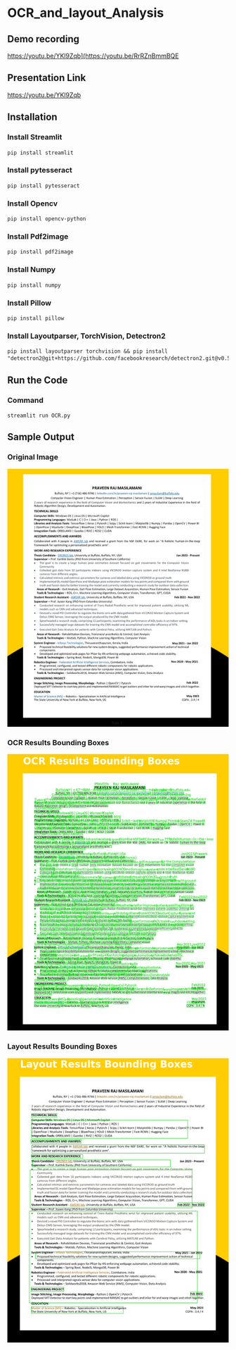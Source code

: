 # OCR_and_layout_Analysis



 
## Demo recording
https://youtu.be/YKl9Zqb](https://youtu.be/RrRZnBmmBQE

## Presentation Link
https://youtu.be/YKl9Zqb

## Installation

### Install Streamlit

```
pip install streamlit
```

### Install pytesseract

```
pip install pytesseract
```

### Install Opencv

```
pip install opencv-python
```

### Install Pdf2image

```
pip install pdf2image
```

### Install Numpy

```
pip install numpy
```

### Install Pillow

```
pip install pillow
```

### Install Layoutparser, TorchVision, Detectron2

```
pip install layoutparser torchvision && pip install "detectron2@git+https://github.com/facebookresearch/detectron2.git@v0.5#egg=detectron2"
```



## Run the Code

### Command

```
streamlit run OCR.py
```




## Sample Output

### Original Image

![alt text](https://github.com/Praveen13-co/OCR_and_layout_Analysis/blob/main/Result_Original_image.png "a suitable frame")


### OCR Results Bounding Boxes

![alt text](https://github.com/Praveen13-co/OCR_and_layout_Analysis/blob/main/Result_OCR_With_Bounding_Boxes.png "a suitable frame")


### Layout Results Bounding Boxes

![alt text](https://github.com/Praveen13-co/OCR_and_layout_Analysis/blob/main/Result_Layout_Result_With_Bounding_Boxes.png "a suitable frame")
